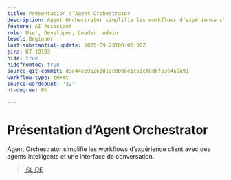 ```yaml
---
title: Présentation d’Agent Orchestrator
description: Agent Orchestrator simplifie les workflows d’expérience client avec des agents intelligents et une interface de conversation.
feature: AI Assistant
role: User, Developer, Leader, Admin
level: Beginner
last-substantial-update: 2025-09-23T00:00:00Z
jira: KT-19103
hide: true
hidefromtoc: true
source-git-commit: d3e44659526381dc00b8e1c51cf8d6f53e4a0a91
workflow-type: tm+mt
source-wordcount: '32'
ht-degree: 0%

---
```


# Présentation d’Agent Orchestrator

Agent Orchestrator simplifie les workflows d’expérience client avec des agents intelligents et une interface de conversation.

<!-- For more information, see the [AI Assistant UI guide](https://experienceleague.adobe.com/fr/docs/experience-platform/ai-assistant/ui-guide#use-discoverability).-->

>[!SLIDE](agent-orchestrator-overview)

